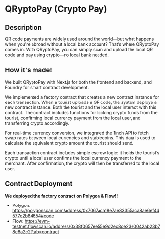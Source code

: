 # QRyptoPay (Crypto Pay)

## Description
QR code payments are widely used around the world—but what happens when you're abroad without a local bank account? 
That’s where QRyptoPay comes in.
With QRyptoPay, you can simply scan and upload the local QR code and pay using crypto—no local bank needed.

## How it's made!
We built QRyptoPay with Next.js for both the frontend and backend, and Foundry for smart contract development.

We implemented a factory contract that creates a new contract instance for each transaction. When a tourist uploads a QR code, the system deploys a new contract instance. Both the tourist and the local user interact with this contract. The contract includes functions for locking crypto funds from the tourist, confirming local currency payment from the local user, and transferring crypto accordingly.

For real-time currency conversion, we integrated the 1inch API to fetch swap rates between local currencies and stablecoins. This data is used to calculate the equivalent crypto amount the tourist should send. 

Each transaction contract includes simple escrow logic: it holds the tourist’s crypto until a local user confirms the local currency payment to the merchant. After confirmation, the crypto will then be transferred to the local user.

## Contract Deployment
**We deployed the factory contract on Polygon & Flow!!**

- Polygon: https://polygonscan.com/address/0x7067aca18e7ae83355aca8ae6ef4d577e2b84654#code
- Flow: https://evm-testnet.flowscan.io/address/0x38f0657ee55e9d2ec8ce23e0042ab23b78c8a2c2?tab=contract
